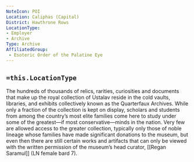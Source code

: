 ```yaml
---
NoteIcon: POI
Location: Caliphas (Capital) 
District: Hawthrone Rows
LocationType:
- Employer  
- Archive 
Type: Archive
AffiliatedGroup:
 - Esoteric Order of the Palatine Eye 
---
```


## `=this.LocationType`
The hundreds of thousands of relics, rarities, curiosities and documents that make up the royal collection of Ustalav reside in the cold vaults, libraries, and exhibits collectively known as the Quarterfaux Archives. While only a fraction of the collection is kept on display, scholars and students from among the country’s most elite families come here to study under some of the greatest—if most conservative—minds in the nation. Very few are allowed access to the greater collection, typically only those of noble lineage whose families have made significant donations to the museum, but even then there are still certain works and artifacts that can only be viewed with the written permission of the museum’s head curator, [[Regan Saramul]] (LN female bard 7).
